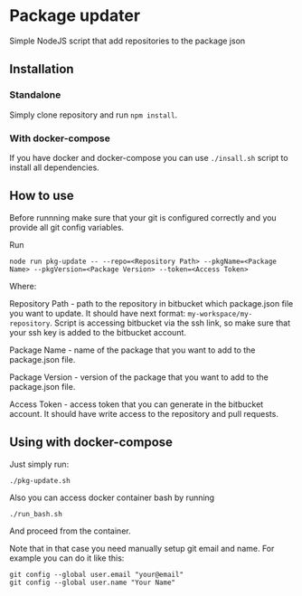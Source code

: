 # Package updater
Simple NodeJS script that add repositories to the package json

## Installation

### Standalone

Simply clone repository and run `npm install`.


### With docker-compose

If you have docker and docker-compose you can use `./insall.sh` script to install all dependencies.

## How to use

Before runnning make sure that your git is configured correctly and you provide all git config variables.

Run 

```
node run pkg-update -- --repo=<Repository Path> --pkgName=<Package Name> --pkgVersion=<Package Version> --token=<Access Token>
```

Where:

Repository Path - path to the repository in bitbucket which package.json file you want to update. It should have next
format: `my-workspace/my-repository`. Script is accessing bitbucket via the ssh link, so make sure that your ssh key
is added to the bitbucket account.

Package Name - name of the package that you want to add to the package.json file.

Package Version - version of the package that you want to add to the package.json file.

Access Token - access token that you can generate in the bitbucket account. It should have write access to the
repository and pull requests.

## Using with docker-compose

Just simply run:

```
./pkg-update.sh
```

Also you can access docker container bash by running 

```
./run_bash.sh
```

And proceed from the container.

Note that in that case you need manually setup git email and name. For example you can do it like this:

```
git config --global user.email "your@email"
git config --global user.name "Your Name"
```
